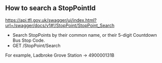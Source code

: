 ## How to search a StopPointId

https://api.tfl.gov.uk/swagger/ui/index.html?url=/swagger/docs/v1#!/StopPoint/StopPoint_Search

* Search StopPoints by their common name, or their 5-digit Countdown Bus Stop Code.
* GET	/StopPoint/Search

For example, Ladbroke Grove Station -> 490000131B
